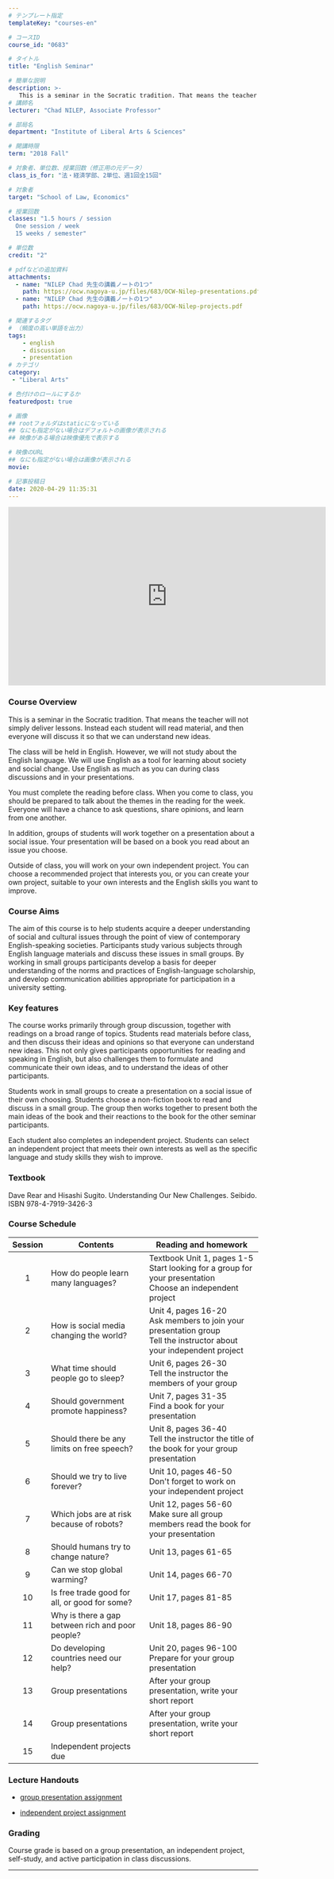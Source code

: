 ```yaml
---
# テンプレート指定
templateKey: "courses-en"

# コースID
course_id: "0683"

# タイトル
title: "English Seminar"

# 簡単な説明
description: >-
   This is a seminar in the Socratic tradition. That means the teacher will not simply deliver lessons. Instead each student will read material, and then everyone will discuss it so that we can understand new ideas.
# 講師名
lecturer: "Chad NILEP, Associate Professor"

# 部局名
department: "Institute of Liberal Arts & Sciences"

# 開講時限
term: "2018	Fall"

# 対象者、単位数、授業回数（修正用の元データ）
class_is_for: "法・経済学部、2単位、週1回全15回"

# 対象者
target: "School of Law, Economics"

# 授業回数
classes: "1.5 hours / session
  One session / week
  15 weeks / semester"

# 単位数
credit: "2"

# pdfなどの追加資料
attachments:
  - name: "NILEP Chad 先生の講義ノートの1つ" 
    path: https://ocw.nagoya-u.jp/files/683/OCW-Nilep-presentations.pdf
  - name: "NILEP Chad 先生の講義ノートの1つ" 
    path: https://ocw.nagoya-u.jp/files/683/OCW-Nilep-projects.pdf

# 関連するタグ
# （頻度の高い単語を出力）
tags:
    - english
    - discussion
    - presentation
# カテゴリ
category:
 - "Liberal Arts"

# 色付けのロールにするか
featuredpost: true

# 画像
## rootフォルダはstaticになっている
## なにも指定がない場合はデフォルトの画像が表示される
## 映像がある場合は映像優先で表示する

# 映像のURL
## なにも指定がない場合は画像が表示される
movie: 

# 記事投稿日
date: 2020-04-29 11:35:31
---
```


<iframe src="https://nuvideo.media.nagoya-u.ac.jp/embed/4796394376e1e54e18fa31eaf98e08b0c2278488" width="640" height="360" frameborder="0" allowfullscreen></iframe>

### Course Overview

This is a seminar in the Socratic tradition. That means the teacher will not simply deliver lessons. Instead each student will read material, and then everyone will discuss it so that we can understand new ideas.

The class will be held in English. However, we will not study about the English language. We will use English as a tool for learning about society and social change. Use English as much as you can during class discussions and in your presentations.

You must complete the reading before class. When you come to class, you should be prepared to talk about the themes in the reading for the week. Everyone will have a chance to ask questions, share opinions, and learn from one another.

In addition, groups of students will work together on a presentation about a social issue. Your presentation will be based on a book you read about an issue you choose.

Outside of class, you will work on your own independent project. You can choose a recommended project that interests you, or you can create your own project, suitable to your own interests and the English skills you want to improve.

### Course Aims

The aim of this course is to help students acquire a deeper understanding of social and cultural issues through the point of view of contemporary English-speaking societies. Participants study various subjects through English language materials and discuss these issues in small groups. By working in small groups participants develop a basis for deeper understanding of the norms and practices of English-language scholarship, and develop communication abilities appropriate for participation in a university setting.

### Key features

The course works primarily through group discussion, together with readings on a broad range of topics. Students read materials before class, and then discuss their ideas and opinions so that everyone can understand new ideas. This not only gives participants opportunities for reading and speaking in English, but also challenges them to formulate and communicate their own ideas, and to understand the ideas of other participants.

Students work in small groups to create a presentation on a social issue of their own choosing. Students choose a non-fiction book to read and discuss in a small group. The group then works together to present both the main ideas of the book and their reactions to the book for the other seminar participants.

Each student also completes an independent project. Students can select an independent project that meets their own interests as well as the specific language and study skills they wish to improve.

### Textbook

Dave Rear and Hisashi Sugito. Understanding Our New Challenges. Seibido. ISBN 978-4-7919-3426-3

### Course Schedule

| Session | Contents                                         | Reading and homework                                                                                                     |
| :-----: | ------------------------------------------------ | ------------------------------------------------------------------------------------------------------------------------ |
|    1    | How do people learn many languages?              | Textbook Unit 1, pages 1-5<br>Start looking for a group for your presentation<br>Choose an independent project           |
|    2    | How is social media changing the world?          | Unit 4, pages 16-20<br>Ask members to join your presentation group<br>Tell the instructor about your independent project |
|    3    | What time should people go to sleep?             | Unit 6, pages 26-30<br>Tell the instructor the members of your group                                                     |
|    4    | Should government promote happiness?             | Unit 7, pages 31-35<br>Find a book for your presentation                                                                 |
|    5    | Should there be any limits on free speech?       | Unit 8, pages 36-40<br>Tell the instructor the title of the book for your group presentation                             |
|    6    | Should we try to live forever?                   | Unit 10, pages 46-50<br>Don't forget to work on your independent project                                                 |
|    7    | Which jobs are at risk because of robots?        | Unit 12, pages 56-60<br>Make sure all group members read the book for your presentation                                  |
|    8    | Should humans try to change nature?              | Unit 13, pages 61-65                                                                                                     |
|    9    | Can we stop global warming?                      | Unit 14, pages 66-70                                                                                                     |
|   10    | Is free trade good for all, or good for some?    | Unit 17, pages 81-85                                                                                                     |
|   11    | Why is there a gap between rich and poor people? | Unit 18, pages 86-90                                                                                                     |
|   12    | Do developing countries need our help?           | Unit 20, pages 96-100<br>Prepare for your group presentation                                                             |
|   13    | Group presentations                              | After your group presentation, write your short report                                                                   |
|   14    | Group presentations                              | After your group presentation, write your short report                                                                   |
|   15    | Independent projects due                         |                                                                                                                          |

### Lecture Handouts

- [group presentation assignment](https://ocw.nagoya-u.jp/files/683/OCW-Nilep-presentations.pdf)

- [independent project assignment](https://ocw.nagoya-u.jp/files/683/OCW-Nilep-projects.pdf)

### Grading

Course grade is based on a group presentation, an independent project, self-study, and active participation in class discussions.

---
